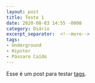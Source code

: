 ```yaml
---
layout: post
title: Teste 1
date: 2020-08-03 14:55 -0000
category: Diário
excerpt_separator:  <!--more-->
tags:
- Underground
- Hipster
- Pássaro Caído
---
```



Esse é um post para testar [tags](tags).
